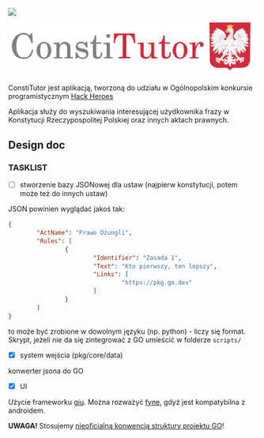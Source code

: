 <a href="https://hackheroes.pl"><img src="https://hackheroes.pl/img/rsz_hackheroes_logo.png"></a>
<img src="internal/assets/icons/logo.png">

ConstiTutor jest aplikacją, tworzoną do udziału w Ogólnopolskim konkursie
programistycznym [Hack Heroes](https://hackheroes.pl/)

Aplikacja służy do wyszukiwania interesującej użydkownika frazy w Konstytucji
Rzeczypospolitej Polskiej oraz innych aktach prawnych.


## Design doc

### TASKLIST

- [ ] stworzenie bazy JSONowej dla ustaw (najpierw konstytucji, potem może też do innych ustaw)

JSON powinien wyglądać jakoś tak:

```json
{
        "ActName": "Prawo Dżungli",
        "Rules": [
                {
                        "Identifier": "Zasada 1",
                        "Text": "Kto pierwszy, ten lepszy",
                        "Links": [
                                "https://pkg.go.dev"
                        ]
                }
        ]
}
```

to może być zrobione w dowolnym języku (np. python) - liczy się format.
Skrypt, jeżeli nie da się zintegrować z GO umieścić w folderze `scripts/`

- [X] system wejścia (pkg/core/data)

konwerter jsona do GO

- [X] UI

Użycie frameworku [giu](https://github.com/AllenDang/giu).
Można rozważyć [fyne](https://fyne.io), gdyż jest kompatybilna z androidem.

**UWAGA!** Stosujemy [nieoficialną konwencją struktury projektu GO](https://github.com/golang-standards/project-layout)!